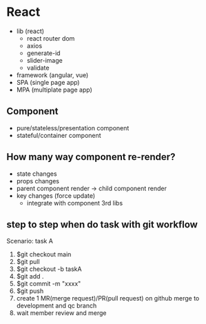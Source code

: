 # React
- lib (react)
  - react router dom
  - axios
  - generate-id
  - slider-image
  - validate
- framework (angular, vue)
- SPA (single page app)
- MPA (multiplate page app)

## Component
- pure/stateless/presentation component 
- stateful/container component

## How many way component re-render?
- state changes
- props changes
- parent component render -> child component render
- key changes (force update)
  - integrate with component 3rd libs

## step to step when do task with git workflow
Scenario: task A
1. $git checkout main
2. $git pull
3. $git checkout -b taskA
4. $git add .
5. $git commit -m "xxxx"
6. $git push
7. create 1 MR(merge request)/PR(pull request) on github merge to development and qc branch
8. wait member review and merge 